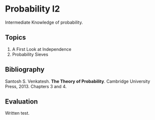 # Probability I2
Intermediate Knowledge of probability.

## Topics
1. A First Look at Independence
2. Probability Sieves


## Bibliography
Santosh S. Venkatesh. **The Theory of Probability**. Cambridge University Press, 2013. Chapters 3 and 4.

## Evaluation
Written test.